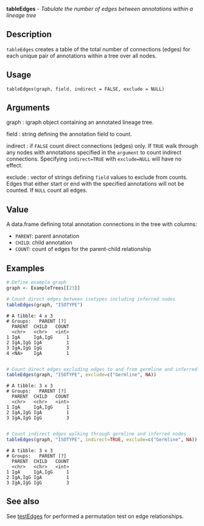 **tableEdges** - *Tabulate the number of edges between annotations within a lineage tree*

Description
--------------------

`tableEdges` creates a table of the total number of connections (edges) for each 
unique pair of annotations within a tree over all nodes.


Usage
--------------------
```
tableEdges(graph, field, indirect = FALSE, exclude = NULL)
```

Arguments
-------------------

graph
:   igraph object containing an annotated lineage tree.

field
:   string defining the annotation field to count.

indirect
:   if `FALSE` count direct connections (edges) only. If 
`TRUE` walk through any nodes with annotations specified in 
the `argument` to count indirect connections. Specifying
`indirect=TRUE` with `exclude=NULL` will have no effect.

exclude
:   vector of strings defining `field` values to exclude from counts.
Edges that either start or end with the specified annotations will not
be counted. If `NULL` count all edges.




Value
-------------------

A data.frame defining total annotation connections in the tree with columns:

+ `PARENT`:  parent annotation
+ `CHILD`:   child annotation
+ `COUNT`:   count of edges for the parent-child relationship




Examples
-------------------

```R
# Define example graph
graph <- ExampleTrees[[23]]

# Count direct edges between isotypes including inferred nodes
tableEdges(graph, "ISOTYPE")

```


```
# A tibble: 4 x 3
# Groups:   PARENT [?]
  PARENT  CHILD   COUNT
  <chr>   <chr>   <int>
1 IgA     IgA,IgG     1
2 IgA,IgG IgA         1
3 IgA,IgG IgG         3
4 <NA>    IgA         1

```


```R

# Count direct edges excluding edges to and from germline and inferred nodes
tableEdges(graph, "ISOTYPE", exclude=c("Germline", NA))

```


```
# A tibble: 3 x 3
# Groups:   PARENT [?]
  PARENT  CHILD   COUNT
  <chr>   <chr>   <int>
1 IgA     IgA,IgG     1
2 IgA,IgG IgA         1
3 IgA,IgG IgG         3

```


```R

# Count indirect edges walking through germline and inferred nodes
tableEdges(graph, "ISOTYPE", indirect=TRUE, exclude=c("Germline", NA))
```


```
# A tibble: 3 x 3
# Groups:   PARENT [?]
  PARENT  CHILD   COUNT
  <chr>   <chr>   <int>
1 IgA     IgA,IgG     1
2 IgA,IgG IgA         1
3 IgA,IgG IgG         3

```



See also
-------------------

See [testEdges](testEdges.md) for performed a permutation test on edge relationships.



